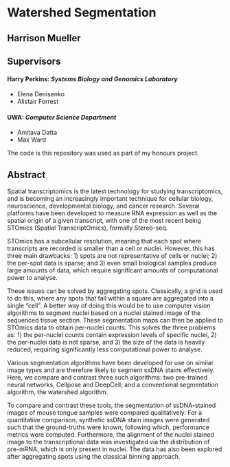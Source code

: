 # Watershed Segmentation
## Harrison Mueller
 
## Supervisors
#### Harry Perkins: *Systems Biology and Genomics Laboratory*
 - Elena Denisenko
 - Alistair Forrest
 
#### UWA: *Computer Science Department*
 - Amitava Datta
 - Max Ward
 
The code is this repository was used as part of my honours project. 

## Abstract
Spatial transcriptomics is the latest technology for studying transcriptomics, and is becoming an increasingly important technique for cellular biology, neuroscience, developmental biology, and cancer research. Several platforms have been developed to measure RNA expression as well as the spatial origin of a given transcript, with one of the most recent being STOmics (Spatial TranscriptOmics), formally Stereo-seq.

STOmics has a subcellular resolution, meaning that each spot where transcripts are recorded is smaller than a cell or nuclei. However, this has three main drawbacks: 1) spots are not representative of cells or nuclei; 2) the per-spot data is sparse; and 3) even small biological samples produce large amounts of data, which require significant amounts of computational power to analyse.

These issues can be solved by aggregating spots. Classically, a grid is used to do this, where any spots that fall within a square are aggregated into a single “cell”. A better way of doing this would be to use computer vision algorithms to segment nuclei based on a nuclei stained image of the sequenced tissue section. These segmentation maps can then be applied to STOmics data to obtain per-nuclei counts. This solves the three problems as: 1) the per-nuclei counts contain expression levels of specific nuclei, 2) the per-nuclei data is not sparse, and 3) the size of the data is heavily reduced, requiring significantly less computational power to analyse.

Various segmentation algorithms have been developed for use on similar image types and are therefore likely to segment ssDNA stains effectively. Here, we compare and contrast three such algorithms: two pre-trained neural networks, Cellpose and DeepCell; and a conventional segmentation algorithm, the watershed algorithm.

To compare and contrast these tools, the segmentation of ssDNA-stained images of mouse tongue samples were compared qualitatively. For a quantitative comparison, synthetic ssDNA stain images were generated such that the ground-truths were known, following which, performance metrics were computed. Furthermore, the alignment of the nuclei stained image to the transcriptional data was investigated via the distribution of pre-mRNA, which is only present in nuclei. The data has also been explored after aggregating spots using the classical binning approach.
